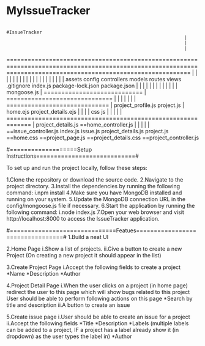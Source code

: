 ﻿# MyIssueTracker


                                                               #IssueTracker
                                                                     |
                                                                     |
                                                                     |
================================================================================================================================================================
  |              |                |                      |                  |                  |            |              |            |                  |
  |              |                |                      |                  |                  |            |              |            |                  |
assets        config          controllers             models              routes             views        .gitignore    index.js     package-lock.json   package.json
  |              |                 |                    |                  |                   |
  |              |                 |                    |                  |                   |
  |        mongoose.js             |     ============================      |    ==============================
  |                                |        |                  |           |        |               |
=============================      |   project_profile.js   project.js     |      home.ejs    project_details.ejs
|            |                     |                                       |
css          js                    |                                       |
|             |                    |                            =============================================================
|        project_details.js       ==home_controller.js              |            |                  |                        |
|                                 ==issue_controller.js          index.js       issue.js         project_details.js     project.js
==home.css                        ==project_page.js
==project_details.css             ==project_controller.js
           




#===================Setup Instructions============================#

To set up and run the project locally, follow these steps:

1.Clone the repository or download the source code.
2.Navigate to the project directory.
3.Install the dependencies by running the following command:
 i.npm install
4.Make sure you have MongoDB installed and running on your system.
5.Update the MongoDB connection URL in the config/mongoose.js file if necessary.
6.Start the application by running the following command:
i.node index.js
7.Open your web browser and visit http://localhost:8000 to access the IssueTracker application.


#==============================Featues=================================#
1.Build a neat UI

2.Home Page
 i.Show a list of projects.
 ii.Give a button to create a new Project (On creating a new project it should appear in the list)
 
3.Create Project Page
 i.Accept the following fields to create a project
   *Name
   *Description
   *Author
   
4.Project Detail Page
  i.When the user clicks on a project (in home page) redirect the user to this page which will show bugs related to this project
    User should be able to perform following actions on this page
    *Search by title and description
  ii.A button to create an issue
  
5.Create issue page
  i.User should be able to create an issue for a project
  ii.Accept the following fields
    *Title
    *Description
    *Labels (multiple labels can be added to a project, IF a project has a label already show it (in dropdown) as the user types the label in)
    *Author
